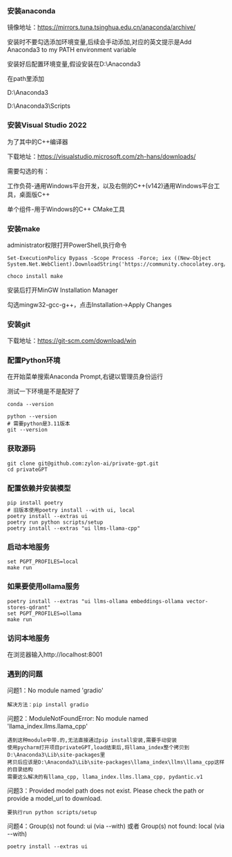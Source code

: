 ### 安装anaconda
镜像地址：https://mirrors.tuna.tsinghua.edu.cn/anaconda/archive/

安装时不要勾选添加环境变量,后续会手动添加,对应的英文提示是Add Anaconda3 to my PATH environment variable

安装好后配置环境变量,假设安装在D:\Anaconda3

在path里添加

D:\Anaconda3

D:\Anaconda3\Scripts

### 安装Visual Studio 2022
为了其中的C++编译器

下载地址：https://visualstudio.microsoft.com/zh-hans/downloads/

需要勾选的有：

工作负荷-通用Windows平台开发，以及右侧的C++(v142)通用Windows平台工具，桌面版C++

单个组件-用于Windows的C++ CMake工具

### 安装make
administrator权限打开PowerShell,执行命令
```shell
Set-ExecutionPolicy Bypass -Scope Process -Force; iex ((New-Object System.Net.WebClient).DownloadString('https://community.chocolatey.org/install.ps1'))

choco install make
```

安装后打开MinGW Installation Manager

勾选mingw32-gcc-g++，点击Installation->Apply Changes

### 安装git
下载地址：https://git-scm.com/download/win

### 配置Python环境

在开始菜单搜索Anaconda Prompt,右键以管理员身份运行

测试一下环境是不是配好了

```shell
conda --version

python --version
# 需要python是3.11版本
git --version
```

### 获取源码
```shell
git clone git@github.com:zylon-ai/private-gpt.git
cd privateGPT
```

### 配置依赖并安装模型
```shell
pip install poetry
# 旧版本使用poetry install --with ui, local
poetry install --extras ui
poetry run python scripts/setup
poetry install --extras "ui llms-llama-cpp"
```

### 启动本地服务
```shell
set PGPT_PROFILES=local
make run
```
### 如果要使用ollama服务
```shell
poetry install --extras "ui llms-ollama embeddings-ollama vector-stores-qdrant"
set PGPT_PROFILES=ollama
make run
```

### 访问本地服务
在浏览器输入http://localhost:8001

### 遇到的问题
问题1：No module named 'gradio'
```text
解决方法：pip install gradio
```
问题2：ModuleNotFoundError: No module named 'llama_index.llms.llama_cpp'
```text
遇到这种module中带.的,无法直接通过pip install安装,需要手动安装
使用pycharm打开项目privateGPT,load结束后,将llama_index整个拷贝到D:\Anaconda3\Lib\site-packages里
拷贝后应该是D:\Anaconda3\Lib\site-packages\llama_index\llms\llama_cpp这样的目录结构
需要这么解决的有llama_cpp, llama_index.llms.llama_cpp, pydantic.v1
```
问题3：Provided model path does not exist. Please check the path or provide a model_url to download.
```text
要执行run python scripts/setup
```
问题4：Group(s) not found: ui (via --with) 或者 Group(s) not found: local (via --with)
```text
poetry install --extras ui
```